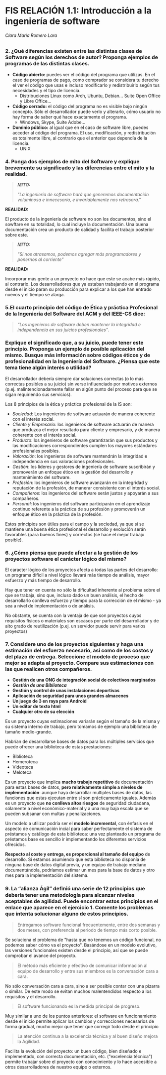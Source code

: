 # FIS RELACIÓN 1.1: Introducción a la ingeniería de software 

###### Clara María Romero Lara

### 2. ¿Qué diferencias existen entre las distintas clases de Software según los derechos de autor? Proponga ejemplos de programas de las distintas clases.

- **Código abierto:** puedes ver el código del programa que utilizas. En el caso de programas de pago, como comprador se considera tu derecho el ver el código que usas e incluso modificarlo y redistribuirlo según tus necesidades y el tipo de licencia.
  - Distribuciones Linux como Arch, Ubuntu, Debian... Suite Open Office y Libre Office...
- **Código cerrado:** el código del programa no es visible bajo ningún concepto. Sólo el desarrollador puede verlo y alterarlo, cómo usuario no hay forma de saber qué hace exactamente el programa.
  - Windows, Skype, Suite Adobe...
- **Dominio público:** al igual que en el caso de software libre, puedes acceder al código del programa. El uso, modificación, y redistribución es totalmente libre, al contrario que el anterior que dependía de la licencia.
  - UNIX

### 4. Ponga dos ejemplos de mito del Software y explique brevemente su significado y las diferencias entre el mito y la realidad.

>***MITO:***
>
>*"La ingeniería de software hará que generemos documentación voluminosa e innecesaria, e invariablemente nos retrasará."*

**REALIDAD:**

El producto de la ingeniería de software no son los documentos, sino el sowftare en su totalidad, lo cual incluye la documentación. Una buena documentación crea un producto de calidad y facilita el trabajo posterior sobre este.

> ***MITO:***
>
> *"Si nos atrasamos, podemos agregar más programadores y ponernos al corriente"*

**REALIDAD:**

Incorporar más gente a un proyecto no hace que este se acabe más rápido, al contrario. Los desarrolladores que ya estaban trabajando en el programa desde el inicio paran su producción para explicar a los que han entrado nuevos y el tiempo se alarga.

### 5.El cuarto principio del código de Ética y práctica Profesional de la Ingeniería del Software del ACM y del IEEE-CS dice: 

> *“Los ingenieros de software deben mantener la integridad e independencia en sus juicios profesionales”*. 

### Explique el significado que, a su juicio, puede tener este principio. Proponga un ejemplo de posible aplicación del mismo. Busque más información sobre códigos éticos y de profesionalidad en la Ingeniería del Software. ¿Piensa que este tema tiene algún interés o utilidad?

El desarrollador debería siempre dar soluciones correctas (o lo más correctas posibles a su juicio) sin verse influenciado por motivos externos (p.ej. malintencionadamente fallar en algún punto del proceso para que se sigan requiriendo sus servicios).

Los 8 principios de la ética y práctica profesional de la IS son:

- *Sociedad*: Los ingenierios de software actuarán de manera coherente con el interés social.
- *Cliente y Empresario*: los ingenieros de software actuarán de manera que produzca el mejor resultado para cliente y empresario, y de manera coherente con el interés social.
- *Producto*: los ingenieros de software garantizarán que sus productos y las modificaciones correspondientes cumplen los mayores estándares profesionales posibles.
- *Valoración*: los ingenieros de software mantendrán la integridad e independencia en sus valoraciones profesionales.
- *Gestión*: los líderes y gestores de ingeniería de software suscribirán y promoverán un enfoque ético en la gestión del desarrollo y mantenimiento del software.
- *Profesión*: los ingenieros de software avanzarán en la integridad y reputación de la profesión, de manerar consistente con el interés social.
- *Compañeros*: los ingenieros del software serán justos y apoyarán a sus compañeros.
- *Personal*: los ingenieros del software participarán en el aprendizaje continuo referente a la práctica de su profesión y promoverán un enfoque ético en la práctica de la profesión.

Estos principios son útiles para el campo y la sociedad, ya que si se mantiene una buena ética profesional el desarrollo y evolución serán favorables (para buenos fines) y correctos (se hace el mejor trabajo posible).

### 6. ¿Cómo piensa que puede afectar a la gestión de los proyectos software el carácter lógico del mismo?

El caracter lógico de los proyectos afecta a todas las partes del desarrollo: un programa difícil a nivel lógico llevará más tiempo de análisis, mayor esfuerzo y  más tiempo de desarrollo. 

Hay que tener en cuenta no sólo la dificultad inherente al problema sobre el que se trabaja, sino que, incluso dado un buen análisis, el hecho de desarrollarlo conlleva esfuerzo y tiempo para la corrección de el mismo - ya sea a nivel de implementación o de análisis.

No obstante, se cuenta con la ventaja de que son proyectos cuyos requisitos físicos o materiales son escasos por parte del desarrollador y de alto grado de reutilización (p.ej. un servidor puede servir para varios proyectos)

### 7. Considere uno de los proyectos siguientes y haga una estimación del esfuerzo necesario, así como de los costos y del plazo de entrega. Seleccione el modelo de proceso que mejor se adapta al proyecto. Compare sus estimaciones con las que realicen otros compañeros.

- **Gestión de una ONG de integración social de colectivos marginados** 
- ***Gestión de una Biblioteca***
- **Gestión y control de unas instalaciones deportivas** 
- **Aplicación de seguridad para unos grandes almacenes** 
- **Un juego de 3 en raya para Android** 
- **Un editor de texto html** 
- **Cualquier otro de su elección**

Es un proyecto cuyas estimaciones variarán según el tamaño de la misma y su sistema interno de trabajo, pero tomamos de ejemplo una biblioteca de tamaño medio-grande.

Habrían de desarrollarse bases de datos para los múltiples servicios que puede ofrecer una biblioteca de estas prestaciones:

- Biblioteca
- Hemeroteca
- Videoteca
- Meloteca

Es un proyecto que implica **mucho trabajo repetitivo** de documentación para estas bases de datos, **pero relativamente simple a niveles de implementación**: aunque haya desarrollar multiples bases de datos, las funciones que estas ejecutan entre sí son prácticamente iguales. Además es un proyecto que **no conlleva altos riesgos** de seguridad ciudadana, sólamente a nivel económico-material y a una muy baja escala que se pueden subsanar con multas y penalizaciones.

Un modelo a utilizar podría ser el **modelo incremental**, con énfasis en el aspecto de comunicación incial para saber perfectamente el sistema de préstamos y catálogo de esta biblioteca: una vez planteado un programa de préstamos base es sencillo ir implementando los diferentes servicios ofrecidos.

**Respecto al coste y entrega, es proporcional al tamaño del equipo** de desarrollo. Si estamos asumiendo que esta biblioteca no disponía de ninguna base de datos digital previa, y un equipo de trabajo mediano documentándola, podríamos estimar un mes para la base de datos y otro mes para la implementación del sistema.

### 9. La “alianza Ágil” deﬁnió una serie de 12 principios que debería tener una metodología para alcanzar niveles aceptables de agilidad. Puede encontrar estos principios en el enlace que aparece en el ejercicio 1. Comente los problemas que intenta solucionar alguno de estos principios. 

> Entregamos software funcional frecuentemente, entre dos semanas y dos meses, con preferencia al periodo de tiempo más corto posible. 

Se soluciona el problema de "hasta que no tenemos un código funcional, no podemos saber cómo va el proyecto". Basándose en un modelo evolutivo, las versiones funcionales existen desde el principio, así que se puede comprobar el avance del proyecto. 

> El método más eﬁciente y efectivo de comunicar información al equipo de desarrollo y entre sus miembros es la conversación cara a cara. 

No sólo conversación cara a cara, sino a ser posible contar con una pizarra o similar. De este modo se evitan muchos malentendidos respecto a los requisitos y el desarrollo. 

> El software funcionando es la medida principal de progreso. 

Muy similar a uno de los puntos anteriores: el software en funcionamiento desde el inicio permite aplicar los cambios y correcciones necesarios de forma gradual, mucho mejor que tener que corregir todo desde el principio 

> La atención continua a la excelencia técnica y al buen diseño mejora la Agilidad. 

Facilita la evolución del proyecto: un buen código, bien diseñado e implementado, con correcta documentación, etc. ("excelencia técnica") permite trabajar sobre el proyecto con conocimiento y lo hace accesible a otros desarrolladores de nuestro equipo o externos.